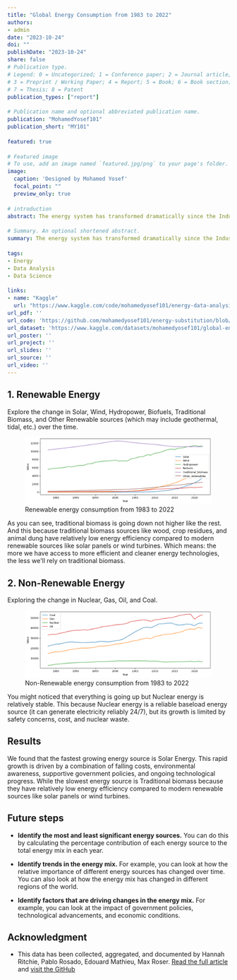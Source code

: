 ```yaml
---
title: "Global Energy Consumption from 1983 to 2022"
authors:
- admin
date: "2023-10-24"
doi: ""
publishDate: "2023-10-24"
share: false
# Publication type.
# Legend: 0 = Uncategorized; 1 = Conference paper; 2 = Journal article;
# 3 = Preprint / Working Paper; 4 = Report; 5 = Book; 6 = Book section;
# 7 = Thesis; 8 = Patent
publication_types: ["report"]

# Publication name and optional abbreviated publication name.
publication: "MohamedYosef101"
publication_short: "MY101"

featured: true 

# Featured image
# To use, add an image named `featured.jpg/png` to your page's folder. 
image:
  caption: 'Designed by Mohamed Yosef'
  focal_point: ""
  preview_only: true

# introduction
abstract: The energy system has transformed dramatically since the Industrial Revolution. We found that the fastest growing energy source is Solar Energy. This rapid growth is driven by a combination of falling costs, environmental awareness, supportive government policies, and ongoing technological progress. While the slowest  energy source is Traditional biomass because they have relatively low energy efficiency compared to modern renewable sources like solar panels or wind turbines.

# Summary. An optional shortened abstract.
summary: The energy system has transformed dramatically since the Industrial Revolution. We found that the fastest growing energy source is Solar Energy. While the slowest  energy source is Traditional biomass.

tags:
- Energy
- Data Analysis
- Data Science

links:
- name: "Kaggle"
  url: "https://www.kaggle.com/code/mohamedyosef101/energy-data-analysis-and-growth-speed"
url_pdf: ''
url_code: 'https://github.com/mohamedyosef101/energy-substitution/blob/main/main.ipynb'
url_dataset: 'https://www.kaggle.com/datasets/mohamedyosef101/global-energy-substitution-from-1983-to-2022'
url_poster: ''
url_project: ''
url_slides: ''
url_source: ''
url_video: ''
---
```


## 1. Renewable Energy
Explore the change in Solar, Wind, Hydropower, Biofuels, Traditional Biomass, and Other Renewable sources (which may include geothermal, tidal, etc.) over the time.

<figure>
<img alt="Renewable energy consumption from 1983 to 2022"
src="./images/renewable-energy-plot.png">
<figcaption>Renewable energy consumption from 1983 to 2022</figcaption>
</figure>

As you can see, traditional biomass is going down not higher like the rest. And this because traditional biomass sources like wood, crop residues, and animal dung have relatively low energy efficiency compared to modern renewable sources like solar panels or wind turbines. Which means: the more we have access to more efficient and cleaner energy technologies, the less we'll rely on traditional biomass.

## 2. Non-Renewable Energy
Exploring the change in Nuclear, Gas, Oil, and Coal.

<figure>
<img alt="Non-Renewable energy consumption from 1983 to 2022"
src="./images/non-renewable-plot.png">
<figcaption>Non-Renewable energy consumption from 1983 to 2022</figcaption>
</figure>

You might noticed that everything is going up but Nuclear energy is relatively stable. This because Nuclear energy is a reliable baseload energy source (it can generate electricity reliably 24/7), but its growth is limited by safety concerns, cost, and nuclear waste.

## Results
We found that the fastest growing energy source is Solar Energy. This rapid growth is driven by a combination of falling costs, environmental awareness, supportive government policies, and ongoing technological progress. While the slowest  energy source is Traditional biomass because they have relatively low energy efficiency compared to modern renewable sources like solar panels or wind turbines.

## Future steps
* **Identify the most and least significant energy sources.** You can do this by calculating the percentage contribution of each energy source to the total energy mix in each year.

* **Identify trends in the energy mix.** For example, you can look at how the relative importance of different energy sources has changed over time. You can also look at how the energy mix has changed in different regions of the world.

* **Identify factors that are driving changes in the energy mix.** For example, you can look at the impact of government policies, technological advancements, and economic conditions.


## Acknowledgment
* This data has been collected, aggregated, and documented by Hannah Ritchie, Pablo Rosado, Edouard Mathieu, Max Roser. [Read the full article](https://ourworldindata.org/energy-production-consumption) and [visit the GitHub](https://github.com/owid/energy-data)